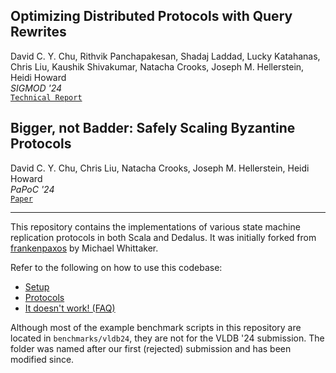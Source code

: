 ## Optimizing Distributed Protocols with Query Rewrites
David C. Y. Chu, Rithvik Panchapakesan, Shadaj Laddad, Lucky Katahanas, Chris Liu, Kaushik Shivakumar, Natacha Crooks, Joseph M. Hellerstein, Heidi Howard  
_SIGMOD '24_  
[`Technical Report`](https://github.com/rithvikp/autocomp/blob/master/benchmarks/vldb24/Automatic_Compartmentalization_tr.pdf)

## Bigger, not Badder: Safely Scaling Byzantine Protocols
David C. Y. Chu, Chris Liu, Natacha Crooks, Joseph M. Hellerstein, Heidi Howard  
_PaPoC '24_  
[`Paper`](https://github.com/rithvikp/autocomp/blob/master/benchmarks/vldb24/Evil_Serverless_Consensus__PaPoC_2024.pdf)

---
This repository contains the implementations of various state machine replication protocols in both Scala and Dedalus. It was initially forked from [frankenpaxos](https://github.com/mwhittaker/frankenpaxos) by Michael Whittaker.

Refer to the following on how to use this codebase:
- [Setup](SETUP.md)
- [Protocols](PROTOCOLS.md)
- [It doesn't work! (FAQ)](FAQ.md)

Although most of the example benchmark scripts in this repository are located in `benchmarks/vldb24`, they are not for the VLDB '24 submission. The folder was named after our first (rejected) submission and has been modified since.
